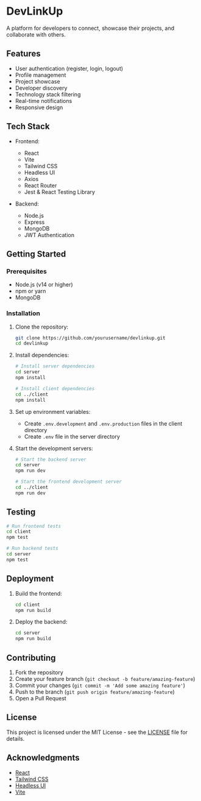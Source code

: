 # DevLinkUp

A platform for developers to connect, showcase their projects, and collaborate with others.

## Features

- User authentication (register, login, logout)
- Profile management
- Project showcase
- Developer discovery
- Technology stack filtering
- Real-time notifications
- Responsive design

## Tech Stack

- Frontend:
  - React
  - Vite
  - Tailwind CSS
  - Headless UI
  - Axios
  - React Router
  - Jest & React Testing Library

- Backend:
  - Node.js
  - Express
  - MongoDB
  - JWT Authentication

## Getting Started

### Prerequisites

- Node.js (v14 or higher)
- npm or yarn
- MongoDB

### Installation

1. Clone the repository:
   ```bash
   git clone https://github.com/yourusername/devlinkup.git
   cd devlinkup
   ```

2. Install dependencies:
   ```bash
   # Install server dependencies
   cd server
   npm install

   # Install client dependencies
   cd ../client
   npm install
   ```

3. Set up environment variables:
   - Create `.env.development` and `.env.production` files in the client directory
   - Create `.env` file in the server directory

4. Start the development servers:
   ```bash
   # Start the backend server
   cd server
   npm run dev

   # Start the frontend development server
   cd ../client
   npm run dev
   ```

## Testing

```bash
# Run frontend tests
cd client
npm test

# Run backend tests
cd server
npm test
```

## Deployment

1. Build the frontend:
   ```bash
   cd client
   npm run build
   ```

2. Deploy the backend:
   ```bash
   cd server
   npm run build
   ```

## Contributing

1. Fork the repository
2. Create your feature branch (`git checkout -b feature/amazing-feature`)
3. Commit your changes (`git commit -m 'Add some amazing feature'`)
4. Push to the branch (`git push origin feature/amazing-feature`)
5. Open a Pull Request

## License

This project is licensed under the MIT License - see the [LICENSE](LICENSE) file for details.

## Acknowledgments

- [React](https://reactjs.org/)
- [Tailwind CSS](https://tailwindcss.com/)
- [Headless UI](https://headlessui.dev/)
- [Vite](https://vitejs.dev/) 